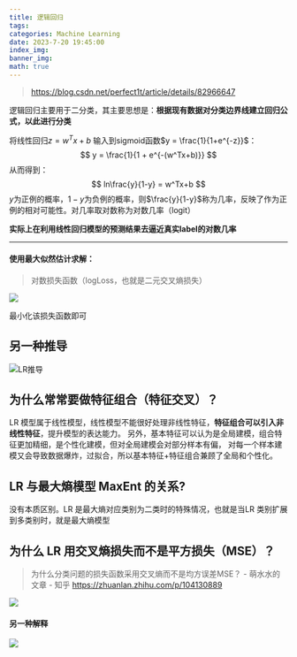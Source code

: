 ```yaml
---
title: 逻辑回归
tags: 
categories: Machine Learning
date: 2023-7-20 19:45:00
index_img:
banner_img:
math: true
---
```


> https://blog.csdn.net/perfect1t/article/details/82966647

逻辑回归主要用于二分类，其主要思想是：**根据现有数据对分类边界线建立回归公式，以此进行分类**

将线性回归$z = w^Tx + b$ 输入到sigmoid函数$y = \frac{1}{1+e^{-z}}$：
$$
y = \frac{1}{1 + e^{-(w^Tx+b)}}
$$
从而得到：
$$
ln\frac{y}{1-y} = w^Tx+b
$$
$y$为正例的概率，$1-y$为负例的概率，则$\frac{y}{1-y}$称为几率，反映了作为正例的相对可能性。对几率取对数称为对数几率（logit）

**实际上在利用线性回归模型的预测结果去逼近真实label的对数几率**

****

#### 使用最大似然估计求解：

> 对数损失函数（logLoss，也就是二元交叉熵损失）

![](http://longls777.oss-cn-beijing.aliyuncs.com/img/image-20230720200615852.png)

最小化该损失函数即可



## 另一种推导

![LR推导](http://longls777.oss-cn-beijing.aliyuncs.com/img/image-20230731105656184.png)



## 为什么常常要做特征组合（特征交叉）？

LR 模型属于线性模型，线性模型不能很好处理非线性特征，**特征组合可以引入非线性特征**，提升模型的表达能力。 另外，基本特征可以认为是全局建模，组合特征更加精细，是个性化建模，但对全局建模会对部分样本有偏， 对每一个样本建模又会导致数据爆炸，过拟合，所以基本特征+特征组合兼顾了全局和个性化。



## LR 与最大熵模型 MaxEnt 的关系?

没有本质区别。LR 是最大熵对应类别为二类时的特殊情况，也就是当LR 类别扩展到多类别时，就是最大熵模型



## 为什么 LR 用交叉熵损失而不是平方损失（MSE）？

> 为什么分类问题的损失函数采用交叉熵而不是均方误差MSE？ - 萌水水的文章 - 知乎 https://zhuanlan.zhihu.com/p/104130889

![](http://longls777.oss-cn-beijing.aliyuncs.com/img/image-20230731111630430.png)

#### 另一种解释

![](http://longls777.oss-cn-beijing.aliyuncs.com/img/image-20230731110901609.png)

